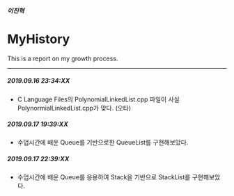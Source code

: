 ##### 이진혁

# MyHistory
This is a report on my growth process.

<hr>

##### 2019.09.16 23:34:XX
- C Language Files의 PolynomialLinkedList.cpp 파일이 사실 PolynormialLinkedList.cpp가 맞다. (오타) <br>
##### 2019.09.17 19:39:XX
- 수업시간에 배운 Queue를 기반으로한 QueueList를 구현해보았다.
##### 2019.09.17 22:39:XX
- 수업시간에 배운 Queue를 응용하여 Stack을 기반으로 StackList를 구현해보았다. <br>